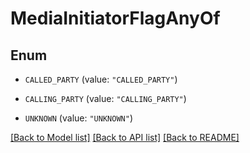 # MediaInitiatorFlagAnyOf

## Enum


* `CALLED_PARTY` (value: `"CALLED_PARTY"`)

* `CALLING_PARTY` (value: `"CALLING_PARTY"`)

* `UNKNOWN` (value: `"UNKNOWN"`)


[[Back to Model list]](../README.md#documentation-for-models) [[Back to API list]](../README.md#documentation-for-api-endpoints) [[Back to README]](../README.md)


